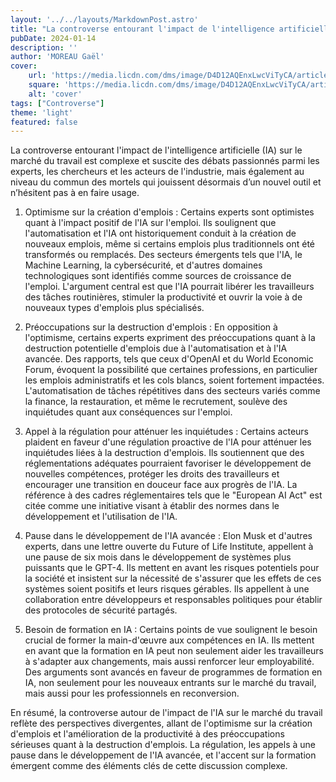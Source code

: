 ```yaml
---
layout: '../../layouts/MarkdownPost.astro'
title: "La controverse entourant l'impact de l'intelligence artificielle (IA) sur le marché du travail"
pubDate: 2024-01-14
description: ''
author: 'MOREAU Gaël'
cover:
    url: 'https://media.licdn.com/dms/image/D4D12AQEnxLwcViTyCA/article-cover_image-shrink_720_1280/0/1663143946697?e=2147483647&v=beta&t=w8LINEc8MBvHwoTVLIZGEVaf85WVAaUAtxfdaiP0buA'
    square: 'https://media.licdn.com/dms/image/D4D12AQEnxLwcViTyCA/article-cover_image-shrink_720_1280/0/1663143946697?e=2147483647&v=beta&t=w8LINEc8MBvHwoTVLIZGEVaf85WVAaUAtxfdaiP0buA'
    alt: 'cover'
tags: ["Controverse"]
theme: 'light'
featured: false
---
```


La controverse entourant l'impact de l'intelligence artificielle (IA) sur le marché du travail est complexe et suscite des débats passionnés parmi les experts, les chercheurs et les acteurs de l'industrie, mais également au niveau du commun des mortels qui jouissent désormais d’un nouvel outil et n’hésitent pas à en faire usage.

1. Optimisme sur la création d'emplois :
   Certains experts sont optimistes quant à l'impact positif de l'IA sur l'emploi. Ils soulignent que l'automatisation et l'IA ont historiquement conduit à la création de nouveaux emplois, même si certains emplois plus traditionnels ont été transformés ou remplacés. Des secteurs émergents tels que l'IA, le Machine Learning, la cybersécurité, et d'autres domaines technologiques sont identifiés comme sources de croissance de l'emploi. L'argument central est que l'IA pourrait libérer les travailleurs des tâches routinières, stimuler la productivité et ouvrir la voie à de nouveaux types d'emplois plus spécialisés.

2. Préoccupations sur la destruction d'emplois :
   En opposition à l'optimisme, certains experts expriment des préoccupations quant à la destruction potentielle d'emplois due à l'automatisation et à l'IA avancée. Des rapports, tels que ceux d'OpenAI et du World Economic Forum, évoquent la possibilité que certaines professions, en particulier les emplois administratifs et les cols blancs, soient fortement impactées. L'automatisation de tâches répétitives dans des secteurs variés comme la finance, la restauration, et même le recrutement, soulève des inquiétudes quant aux conséquences sur l'emploi.

3. Appel à la régulation pour atténuer les inquiétudes :
   Certains acteurs plaident en faveur d'une régulation proactive de l'IA pour atténuer les inquiétudes liées à la destruction d'emplois. Ils soutiennent que des réglementations adéquates pourraient favoriser le développement de nouvelles compétences, protéger les droits des travailleurs et encourager une transition en douceur face aux progrès de l'IA. La référence à des cadres réglementaires tels que le "European AI Act" est citée comme une initiative visant à établir des normes dans le développement et l'utilisation de l'IA.

4. Pause dans le développement de l'IA avancée :
   Elon Musk et d'autres experts, dans une lettre ouverte du Future of Life Institute, appellent à une pause de six mois dans le développement de systèmes plus puissants que le GPT-4. Ils mettent en avant les risques potentiels pour la société et insistent sur la nécessité de s'assurer que les effets de ces systèmes soient positifs et leurs risques gérables. Ils appellent à une collaboration entre développeurs et responsables politiques pour établir des protocoles de sécurité partagés.

5. Besoin de formation en IA :
   Certains points de vue soulignent le besoin crucial de former la main-d'œuvre aux compétences en IA. Ils mettent en avant que la formation en IA peut non seulement aider les travailleurs à s'adapter aux changements, mais aussi renforcer leur employabilité. Des arguments sont avancés en faveur de programmes de formation en IA, non seulement pour les nouveaux entrants sur le marché du travail, mais aussi pour les professionnels en reconversion.

En résumé, la controverse autour de l'impact de l'IA sur le marché du travail reflète des perspectives divergentes, allant de l'optimisme sur la création d'emplois et l'amélioration de la productivité à des préoccupations sérieuses quant à la destruction d'emplois. La régulation, les appels à une pause dans le développement de l'IA avancée, et l'accent sur la formation émergent comme des éléments clés de cette discussion complexe.